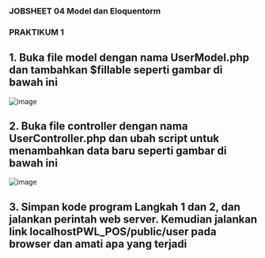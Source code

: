 ### JOBSHEET 04 Model dan Eloquentorm

### PRAKTIKUM 1 
## 1. Buka file model dengan nama UserModel.php dan tambahkan $fillable seperti gambar di bawah ini
![image](https://github.com/ahmadyusrilmaulana/pemrograman-web-lanjut/assets/161430084/1e28bd67-4201-424e-b5f6-20917b0560ef)
## 2. Buka file controller dengan nama UserController.php dan ubah script untuk menambahkan data baru seperti gambar di bawah ini
![image](https://github.com/ahmadyusrilmaulana/pemrograman-web-lanjut/assets/161430084/a64f2041-5d63-4a10-b23c-28bd5c15274a)
## 3. Simpan kode program Langkah 1 dan 2, dan jalankan perintah web server. Kemudian jalankan link localhostPWL_POS/public/user pada browser dan amati apa yang terjadi
